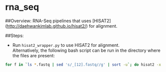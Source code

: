 # rna_seq

##Overview:
RNA-Seq pipelines that uses [HISAT2] (http://daehwankimlab.github.io/hisat2/) for alignment.

##Steps:
- Run `hisat2_wrapper.py` to use HISAT2 for alignment.<br/>
Alternatively, the following bash script can be run in the directory where the files are present:
```bash
for f in `ls *.fastq | sed 's/_[12].fastq//g' | sort -u`; do hisat2 -x ../reference/grch38/genome -1 ${f}_1.fastq -2 ${f}_2.fastq -S ${f}.bam; done
```
